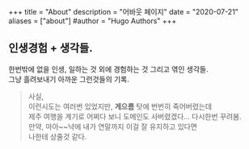 +++
title = "About"
description = "어바웃 페이지"
date = "2020-07-21"
aliases = ["about"]
#author = "Hugo Authors"
+++

## 인생경험 + 생각들.
 
한번밖에 없을 인생, 일하는 것 외에 경험하는 것 그리고 엮인 생각들.</br>
그냥 흘려보내기 아까운 그런것들의 기록.

> 사실, </br>
> 이런시도는 여러번 있었지만, **게으름** 탓에 번번히 죽어버렸는데 </br>
> 제주 여행을 계기로 어쩌다 보니 도메인도 사버렸겠다... 다시한번 꾸려봄.</br>
> 만약, 마아~~냑에 내가 연말까지 이걸 잘 유지하고 있다면 </br>
> 나한테 상줄것 같다. </br>
